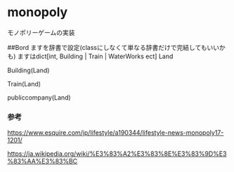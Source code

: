 # monopoly
モノポリーゲームの実装

##Bord
ますを辞書で設定(classにしなくて単なる辞書だけで完結してもいいかも)
ますはdict[int, Building | Train | WaterWorks ect]
Land

Building(Land)


Train(Land)

publiccompany(Land)


### 参考
https://www.esquire.com/jp/lifestyle/a190344/lifestyle-news-monopoly17-1201/

https://ja.wikipedia.org/wiki/%E3%83%A2%E3%83%8E%E3%83%9D%E3%83%AA%E3%83%BC
